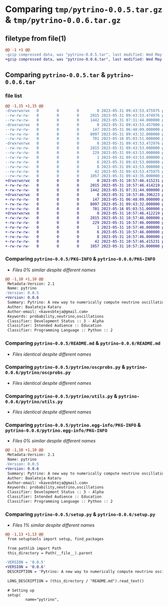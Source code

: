 # Comparing `tmp/pytrino-0.0.5.tar.gz` & `tmp/pytrino-0.0.6.tar.gz`

## filetype from file(1)

```diff
@@ -1 +1 @@
-gzip compressed data, was "pytrino-0.0.5.tar", last modified: Wed May 31 09:43:53 2023, max compression
+gzip compressed data, was "pytrino-0.0.6.tar", last modified: Wed May 31 10:57:46 2023, max compression
```

## Comparing `pytrino-0.0.5.tar` & `pytrino-0.0.6.tar`

### file list

```diff
@@ -1,15 +1,15 @@
-drwxrwxrwx   0        0        0        0 2023-05-31 09:43:53.475975 pytrino-0.0.5/
--rw-rw-rw-   0        0        0     2015 2023-05-31 09:43:53.474976 pytrino-0.0.5/PKG-INFO
--rw-rw-rw-   0        0        0     1442 2023-05-31 07:31:44.000000 pytrino-0.0.5/README.md
-drwxrwxrwx   0        0        0        0 2023-05-31 09:43:53.457000 pytrino-0.0.5/pytrino/
--rw-rw-rw-   0        0        0      147 2023-05-31 06:48:09.000000 pytrino-0.0.5/pytrino/__init__.py
--rw-rw-rw-   0        0        0     8097 2023-05-31 09:43:32.000000 pytrino-0.0.5/pytrino/oscprobs.py
--rw-rw-rw-   0        0        0      701 2023-05-16 05:03:51.000000 pytrino-0.0.5/pytrino/utils.py
-drwxrwxrwx   0        0        0        0 2023-05-31 09:43:53.472976 pytrino-0.0.5/pytrino.egg-info/
--rw-rw-rw-   0        0        0     2015 2023-05-31 09:43:53.000000 pytrino-0.0.5/pytrino.egg-info/PKG-INFO
--rw-rw-rw-   0        0        0      229 2023-05-31 09:43:53.000000 pytrino-0.0.5/pytrino.egg-info/SOURCES.txt
--rw-rw-rw-   0        0        0        1 2023-05-31 09:43:53.000000 pytrino-0.0.5/pytrino.egg-info/dependency_links.txt
--rw-rw-rw-   0        0        0        6 2023-05-31 09:43:53.000000 pytrino-0.0.5/pytrino.egg-info/requires.txt
--rw-rw-rw-   0        0        0        8 2023-05-31 09:43:53.000000 pytrino-0.0.5/pytrino.egg-info/top_level.txt
--rw-rw-rw-   0        0        0       42 2023-05-31 09:43:53.475975 pytrino-0.0.5/setup.cfg
--rw-rw-rw-   0        0        0     1057 2023-05-31 09:43:35.000000 pytrino-0.0.5/setup.py
+drwxrwxrwx   0        0        0        0 2023-05-31 10:57:46.415231 pytrino-0.0.6/
+-rw-rw-rw-   0        0        0     2015 2023-05-31 10:57:46.414219 pytrino-0.0.6/PKG-INFO
+-rw-rw-rw-   0        0        0     1442 2023-05-31 07:31:44.000000 pytrino-0.0.6/README.md
+drwxrwxrwx   0        0        0        0 2023-05-31 10:57:46.396223 pytrino-0.0.6/pytrino/
+-rw-rw-rw-   0        0        0      147 2023-05-31 06:48:09.000000 pytrino-0.0.6/pytrino/__init__.py
+-rw-rw-rw-   0        0        0     8097 2023-05-31 09:43:32.000000 pytrino-0.0.6/pytrino/oscprobs.py
+-rw-rw-rw-   0        0        0      701 2023-05-16 05:03:51.000000 pytrino-0.0.6/pytrino/utils.py
+drwxrwxrwx   0        0        0        0 2023-05-31 10:57:46.412219 pytrino-0.0.6/pytrino.egg-info/
+-rw-rw-rw-   0        0        0     2015 2023-05-31 10:57:46.000000 pytrino-0.0.6/pytrino.egg-info/PKG-INFO
+-rw-rw-rw-   0        0        0      229 2023-05-31 10:57:46.000000 pytrino-0.0.6/pytrino.egg-info/SOURCES.txt
+-rw-rw-rw-   0        0        0        1 2023-05-31 10:57:46.000000 pytrino-0.0.6/pytrino.egg-info/dependency_links.txt
+-rw-rw-rw-   0        0        0        6 2023-05-31 10:57:46.000000 pytrino-0.0.6/pytrino.egg-info/requires.txt
+-rw-rw-rw-   0        0        0        8 2023-05-31 10:57:46.000000 pytrino-0.0.6/pytrino.egg-info/top_level.txt
+-rw-rw-rw-   0        0        0       42 2023-05-31 10:57:46.415231 pytrino-0.0.6/setup.cfg
+-rw-rw-rw-   0        0        0     1057 2023-05-31 10:57:26.000000 pytrino-0.0.6/setup.py
```

### Comparing `pytrino-0.0.5/PKG-INFO` & `pytrino-0.0.6/PKG-INFO`

 * *Files 0% similar despite different names*

```diff
@@ -1,10 +1,10 @@
 Metadata-Version: 2.1
 Name: pytrino
-Version: 0.0.5
+Version: 0.0.6
 Summary: Pytrino: A new way to numerically compute neutrino oscillations
 Author: Baalateja Kataru
 Author-email: <kavesbteja@gmail.com>
 Keywords: probability,neutrino,oscillations
 Classifier: Development Status :: 3 - Alpha
 Classifier: Intended Audience :: Education
 Classifier: Programming Language :: Python :: 2
```

### Comparing `pytrino-0.0.5/README.md` & `pytrino-0.0.6/README.md`

 * *Files identical despite different names*

### Comparing `pytrino-0.0.5/pytrino/oscprobs.py` & `pytrino-0.0.6/pytrino/oscprobs.py`

 * *Files identical despite different names*

### Comparing `pytrino-0.0.5/pytrino/utils.py` & `pytrino-0.0.6/pytrino/utils.py`

 * *Files identical despite different names*

### Comparing `pytrino-0.0.5/pytrino.egg-info/PKG-INFO` & `pytrino-0.0.6/pytrino.egg-info/PKG-INFO`

 * *Files 0% similar despite different names*

```diff
@@ -1,10 +1,10 @@
 Metadata-Version: 2.1
 Name: pytrino
-Version: 0.0.5
+Version: 0.0.6
 Summary: Pytrino: A new way to numerically compute neutrino oscillations
 Author: Baalateja Kataru
 Author-email: <kavesbteja@gmail.com>
 Keywords: probability,neutrino,oscillations
 Classifier: Development Status :: 3 - Alpha
 Classifier: Intended Audience :: Education
 Classifier: Programming Language :: Python :: 2
```

### Comparing `pytrino-0.0.5/setup.py` & `pytrino-0.0.6/setup.py`

 * *Files 1% similar despite different names*

```diff
@@ -1,13 +1,13 @@
 from setuptools import setup, find_packages
 
 from pathlib import Path
 this_directory = Path(__file__).parent
 
-VERSION = '0.0.5'
+VERSION = '0.0.6'
 DESCRIPTION = 'Pytrino: A new way to numerically compute neutrino oscillations'
 
 LONG_DESCRIPTION = (this_directory / "README.md").read_text()
 
 # Setting up
 setup(
         name="pytrino",
```

